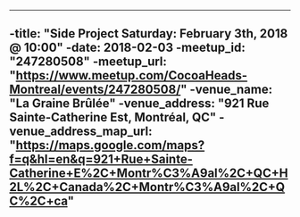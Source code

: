 ----
 -title:  "Side Project Saturday: February 3th, 2018 @ 10:00"
 -date:   2018-02-03
 -meetup_id: "247280508"
 -meetup_url: "https://www.meetup.com/CocoaHeads-Montreal/events/247280508/"
 -venue_name: "La Graine Brûlée"
 -venue_address: "921 Rue Sainte-Catherine Est, Montréal, QC"
 -venue_address_map_url: "https://maps.google.com/maps?f=q&hl=en&q=921+Rue+Sainte-Catherine+E%2C+Montr%C3%A9al%2C+QC+H2L%2C+Canada%2C+Montr%C3%A9al%2C+QC%2C+ca"
 ----
